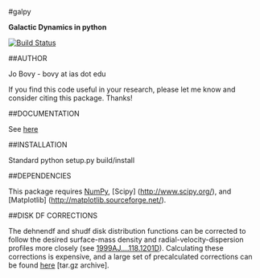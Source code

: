 #galpy

**Galactic Dynamics in python**

[![Build Status](https://travis-ci.org/jobovy/galpy.png?branch=master)](https://travis-ci.org/jobovy/galpy)

##AUTHOR

Jo Bovy - bovy at ias dot edu

If you find this code useful in your research, please let me know and
consider citing this package. Thanks!


##DOCUMENTATION

See [here](http://jobovy.github.com/galpy)

##INSTALLATION

Standard python setup.py build/install

##DEPENDENCIES

This package requires [NumPy](http://numpy.scipy.org/), [Scipy] (http://www.scipy.org/), and [Matplotlib] (http://matplotlib.sourceforge.net/).

##DISK DF CORRECTIONS

The dehnendf and shudf disk distribution functions can be corrected to
follow the desired surface-mass density and radial-velocity-dispersion
profiles more closely (see
[1999AJ....118.1201D](http://adsabs.harvard.edu/abs/1999AJ....118.1201D)). Calculating
these corrections is expensive, and a large set of precalculated
corrections can be found
[here](https://github.com/downloads/jobovy/galpy/galpy-dfcorrections.tar.gz) \[tar.gz
archive\].